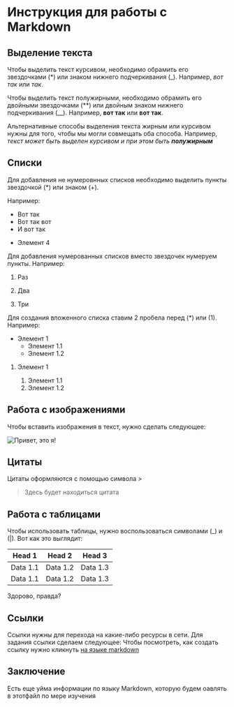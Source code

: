 # Инструкция для работы с Markdown

## Выделение текста

Чтобы выделить текст курсивом, необходимо обрамить его звездочками (*) или знаком нижнего подчеркивания (_). Например, *вот так* или _так_.

Чтобы выделить текст полужирными, необходимо обрамить его двойными звездочками (**) или двойным знаком нижнего подчеркивания (__). Например, **вот так** или __вот так__.

Альтернативные способы выделения текста жирным или курсивом нужны для того, чтобы мы могли совмещать оба способа. Например, _текст может быть выделен курсивом и при этом быть **полужирным**_
 
## Списки

Для добавления не нумеровнных списков необходимо выделить пункты звездочкой (*) или знаком (+).

Например:

* Вот так
* Вот так вот
* И вот так

+ Элемент 4

Для добавления нумерованных списков вместо звездочек нумеруем пункты. Например:

1. Раз

2. Два

3. Три


Для создания вложенного списка ставим 2 пробела перед (*) или (1). Например:

* Элемент 1
  * Элемент 1.1
  * Элемент 1.2

1. Элемент 1
  
    1. Элемент 1.1
    2. Элемент 1.2

## Работа с изображениями

Чтобы вставить изображения в текст, нужно сделать следующее:

![Привет, это я!](IMG_20180708_142836.jpg)

## Цитаты

Цитаты оформляются с помощью символа >
>Здесь будет находиться цитата

## Работа с таблицами

Чтобы использовать таблицы, нужно воспользоваться символами (_) и (|). Вот как это выглядит:

|Head 1|Head 2|Head 3|
|------|------|------|
|Data 1.1|Data 1.2|Data 1.3|
|Data 1.1|Data 1.2|Data 1.3|

Здорово, правда?

## Ссылки

Ссылки нужны для перехода на какие-либо ресурсы в сети. Для задания ссылки сделаем следующее:
Чтобы посмотреть, как создать ссылку нужно кликнуть [на языке markdown](https://docs.microsoft.com/ru-ru/contribute/markdown-reference)

## Заключение

Есть еще уйма информации по языку Markdown, которую будем оавлять в этотфайл по мере изучения